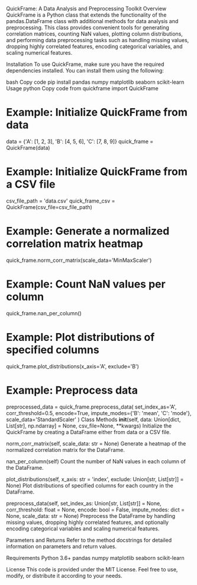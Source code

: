 QuickFrame: A Data Analysis and Preprocessing Toolkit
Overview
QuickFrame is a Python class that extends the functionality of the pandas.DataFrame class with additional methods for data analysis and preprocessing. This class provides convenient tools for generating correlation matrices, counting NaN values, plotting column distributions, and performing data preprocessing tasks such as handling missing values, dropping highly correlated features, encoding categorical variables, and scaling numerical features.

Installation
To use QuickFrame, make sure you have the required dependencies installed. You can install them using the following:

bash
Copy code
pip install pandas numpy matplotlib seaborn scikit-learn
Usage
python
Copy code
from quickframe import QuickFrame

# Example: Initialize QuickFrame from data
data = {'A': [1, 2, 3], 'B': [4, 5, 6], 'C': [7, 8, 9]}
quick_frame = QuickFrame(data)

# Example: Initialize QuickFrame from a CSV file
csv_file_path = 'data.csv'
quick_frame_csv = QuickFrame(csv_file=csv_file_path)

# Example: Generate a normalized correlation matrix heatmap
quick_frame.norm_corr_matrix(scale_data='MinMaxScaler')

# Example: Count NaN values per column
quick_frame.nan_per_column()

# Example: Plot distributions of specified columns
quick_frame.plot_distributions(x_axis='A', exclude='B')

# Example: Preprocess data
preprocessed_data = quick_frame.preprocess_data(
    set_index_as='A',
    corr_threshold=0.5,
    encode=True,
    impute_modes={'B': 'mean', 'C': 'mode'},
    scale_data='StandardScaler'
)
Class Methods
__init__(self, data: Union[dict, List[str], np.ndarray] = None, csv_file=None, **kwargs)
Initialize the QuickFrame by creating a DataFrame either from data or a CSV file.

norm_corr_matrix(self, scale_data: str = None)
Generate a heatmap of the normalized correlation matrix for the DataFrame.

nan_per_column(self)
Count the number of NaN values in each column of the DataFrame.

plot_distributions(self, x_axis: str = 'index', exclude: Union[str, List[str]] = None)
Plot distributions of specified columns for each country in the DataFrame.

preprocess_data(self, set_index_as: Union[str, List[str]] = None, corr_threshold: float = None, encode: bool = False, impute_modes: dict = None, scale_data: str = None)
Preprocess the DataFrame by handling missing values, dropping highly correlated features, and optionally encoding categorical variables and scaling numerical features.

Parameters and Returns
Refer to the method docstrings for detailed information on parameters and return values.

Requirements
Python 3.6+
pandas
numpy
matplotlib
seaborn
scikit-learn

License
This code is provided under the MIT License. Feel free to use, modify, or distribute it according to your needs.
